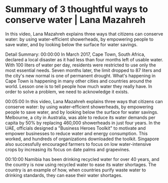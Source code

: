 # Summary of 3 thoughtful ways to conserve water | Lana Mazahreh

In this video, Lana Mazahreh explains three ways that citizens can conserve water: by using water-efficient showerheads, by empowering people to save water, and by looking below the surface for water savings.

Detail Summary: 
00:00:00
In March 2017, Cape Town, South Africa, declared a local disaster as it had less than four months left of usable water. With 100 liters of water per day, residents were restricted to use only the most essential needs. Seven months later, the limit dropped to 87 liters and the city's new normal is one of permanent drought. What's happening in Cape Town is happening in many other cities and countries around the world. Lesson one is to tell people how much water they really have. In order to solve a problem, we need to acknowledge it exists.

00:05:00
In this video, Lana Mazahreh explains three ways that citizens can conserve water: by using water-efficient showerheads, by empowering people to save water, and by looking below the surface for water savings. Melbourne, a city in Australia, was able to reduce its water demands per capita by 50% by replacing 460,000 showerheads in just four years. In the UAE, officials designed a "Business Heroes Toolkit" to motivate and empower businesses to reduce water and energy consumption. This worked, and hundreds of organizations downloaded the toolkit. Singapore also successfully encouraged farmers to focus on low water-intensive crops by increasing its focus on date palms and grapevines.

00:10:00
Namibia has been drinking recycled water for over 40 years, and the country is now using recycled water to ease its water shortages. The country is an example of how, when countries purify waste water to drinking standards, they can ease their water shortages.

